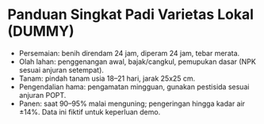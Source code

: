 # Panduan Singkat Padi Varietas Lokal (DUMMY)
- Persemaian: benih direndam 24 jam, diperam 24 jam, tebar merata.
- Olah lahan: penggenangan awal, bajak/cangkul, pemupukan dasar (NPK sesuai anjuran setempat).
- Tanam: pindah tanam usia 18–21 hari, jarak 25x25 cm.
- Pengendalian hama: pengamatan mingguan, gunakan pestisida sesuai anjuran POPT.
- Panen: saat 90–95% malai menguning; pengeringan hingga kadar air ±14%.
Data ini fiktif untuk keperluan demo.